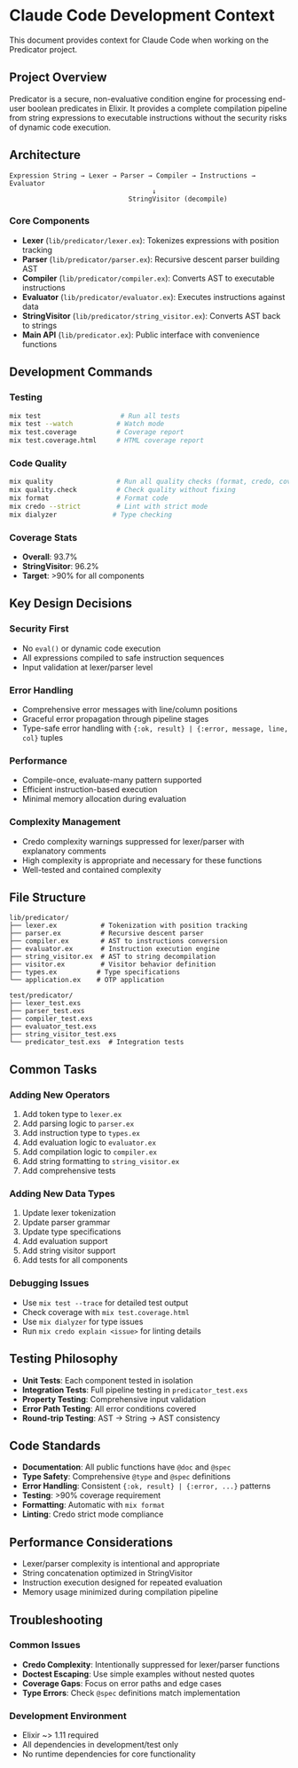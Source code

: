 # Claude Code Development Context

This document provides context for Claude Code when working on the Predicator project.

## Project Overview

Predicator is a secure, non-evaluative condition engine for processing end-user boolean predicates in Elixir. It provides a complete compilation pipeline from string expressions to executable instructions without the security risks of dynamic code execution.

## Architecture

```
Expression String → Lexer → Parser → Compiler → Instructions → Evaluator
                                    ↓
                              StringVisitor (decompile)
```

### Core Components

- **Lexer** (`lib/predicator/lexer.ex`): Tokenizes expressions with position tracking
- **Parser** (`lib/predicator/parser.ex`): Recursive descent parser building AST
- **Compiler** (`lib/predicator/compiler.ex`): Converts AST to executable instructions  
- **Evaluator** (`lib/predicator/evaluator.ex`): Executes instructions against data
- **StringVisitor** (`lib/predicator/string_visitor.ex`): Converts AST back to strings
- **Main API** (`lib/predicator.ex`): Public interface with convenience functions

## Development Commands

### Testing
```bash
mix test                    # Run all tests
mix test --watch           # Watch mode  
mix test.coverage          # Coverage report
mix test.coverage.html     # HTML coverage report
```

### Code Quality
```bash
mix quality                # Run all quality checks (format, credo, coverage, dialyzer)
mix quality.check          # Check quality without fixing
mix format                 # Format code
mix credo --strict         # Lint with strict mode
mix dialyzer              # Type checking
```

### Coverage Stats
- **Overall**: 93.7%
- **StringVisitor**: 96.2% 
- **Target**: >90% for all components

## Key Design Decisions

### Security First
- No `eval()` or dynamic code execution
- All expressions compiled to safe instruction sequences
- Input validation at lexer/parser level

### Error Handling
- Comprehensive error messages with line/column positions
- Graceful error propagation through pipeline stages
- Type-safe error handling with `{:ok, result} | {:error, message, line, col}` tuples

### Performance
- Compile-once, evaluate-many pattern supported
- Efficient instruction-based execution
- Minimal memory allocation during evaluation

### Complexity Management
- Credo complexity warnings suppressed for lexer/parser with explanatory comments
- High complexity is appropriate and necessary for these functions
- Well-tested and contained complexity

## File Structure

```
lib/predicator/
├── lexer.ex           # Tokenization with position tracking
├── parser.ex          # Recursive descent parser  
├── compiler.ex        # AST to instructions conversion
├── evaluator.ex       # Instruction execution engine
├── string_visitor.ex  # AST to string decompilation
├── visitor.ex         # Visitor behavior definition
├── types.ex          # Type specifications
└── application.ex    # OTP application

test/predicator/
├── lexer_test.exs
├── parser_test.exs  
├── compiler_test.exs
├── evaluator_test.exs
├── string_visitor_test.exs
└── predicator_test.exs  # Integration tests
```

## Common Tasks

### Adding New Operators
1. Add token type to `lexer.ex`
2. Add parsing logic to `parser.ex`  
3. Add instruction type to `types.ex`
4. Add evaluation logic to `evaluator.ex`
5. Add compilation logic to `compiler.ex`
6. Add string formatting to `string_visitor.ex`
7. Add comprehensive tests

### Adding New Data Types
1. Update lexer tokenization
2. Update parser grammar  
3. Update type specifications
4. Add evaluation support
5. Add string visitor support
6. Add tests for all components

### Debugging Issues
- Use `mix test --trace` for detailed test output
- Check coverage with `mix test.coverage.html`
- Use `mix dialyzer` for type issues
- Run `mix credo explain <issue>` for linting details

## Testing Philosophy

- **Unit Tests**: Each component tested in isolation
- **Integration Tests**: Full pipeline testing in `predicator_test.exs`  
- **Property Testing**: Comprehensive input validation
- **Error Path Testing**: All error conditions covered
- **Round-trip Testing**: AST → String → AST consistency

## Code Standards

- **Documentation**: All public functions have `@doc` and `@spec`
- **Type Safety**: Comprehensive `@type` and `@spec` definitions
- **Error Handling**: Consistent `{:ok, result} | {:error, ...}` patterns
- **Testing**: >90% coverage requirement
- **Formatting**: Automatic with `mix format`
- **Linting**: Credo strict mode compliance

## Performance Considerations

- Lexer/parser complexity is intentional and appropriate
- String concatenation optimized in StringVisitor
- Instruction execution designed for repeated evaluation
- Memory usage minimized during compilation pipeline

## Troubleshooting

### Common Issues
- **Credo Complexity**: Intentionally suppressed for lexer/parser functions
- **Doctest Escaping**: Use simple examples without nested quotes  
- **Coverage Gaps**: Focus on error paths and edge cases
- **Type Errors**: Check `@spec` definitions match implementation

### Development Environment
- Elixir ~> 1.11 required
- All dependencies in development/test only
- No runtime dependencies for core functionality